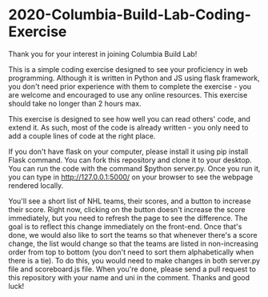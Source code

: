# 2020-Columbia-Build-Lab-Coding-Exercise

Thank you for your interest in joining Columbia Build Lab!

This is a simple coding exercise designed to see your proficiency in web programming. 
Although it is written in Python and JS using flask framework, you don't need prior experience with them to complete the exercise - you are welcome and encouraged to use any online resources. 
This exercise should take no longer than 2 hours max.

This exercise is designed to see how well you can read others' code, and extend it. As such, most of the code is already written - you only need to add a couple lines of code at the right place. 

If you don't have flask on your computer, please install it using pip install Flask command. You can fork this repository and clone it to your desktop. You can run the code with the command $python server.py. Once you run it, you can type in http://127.0.0.1:5000/ on your browser to see the webpage rendered locally.

You'll see a short list of NHL teams, their scores, and a button to increase their score. Right now, clicking on the button doesn't increase the score immediately, but you need to refresh the page to see the difference. The goal is to reflect this change immediately on the front-end. Once that's done, we would also like to sort the teams so that whenever there's a score change, the list would change so that the teams are listed in non-increasing order from top to bottom (you don't need to sort them alphabetically when there is a tie). To do this, you would need to make changes in both server.py file and scoreboard.js file. When you're done, please send a pull request to this repository with your name and uni in the comment. Thanks and good luck!

